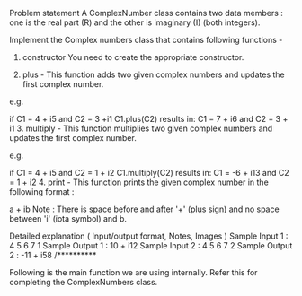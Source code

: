 Problem statement
A ComplexNumber class contains two data members : one is the real part (R) and the other is imaginary (I) (both integers).

Implement the Complex numbers class that contains following functions -

1. constructor
You need to create the appropriate constructor.

2. plus -
This function adds two given complex numbers and updates the first complex number.

e.g.

if C1 = 4 + i5 and C2 = 3 +i1
C1.plus(C2) results in: 
C1 = 7 + i6 and C2 = 3 + i1
3. multiply -
This function multiplies two given complex numbers and updates the first complex number.

e.g.

if C1 = 4 + i5 and C2 = 1 + i2
C1.multiply(C2) results in: 
C1 = -6 + i13 and C2 = 1 + i2
4. print -
This function prints the given complex number in the following format :

a + ib
Note : There is space before and after '+' (plus sign) and no space between 'i' (iota symbol) and b.

Detailed explanation ( Input/output format, Notes, Images )
Sample Input 1 :
4 5
6 7
1
Sample Output 1 :
10 + i12
Sample Input 2 :
4 5
6 7
2
Sample Output 2 :
-11 + i58
/**********
 
Following is the main function we are using internally.
Refer this for completing the ComplexNumbers class.
 
 

